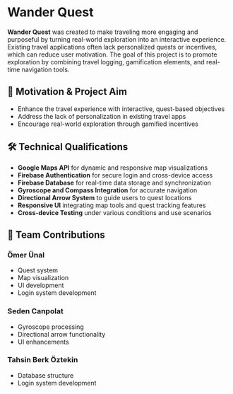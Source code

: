 # Wander Quest

**Wander Quest** was created to make traveling more engaging and purposeful by turning real-world exploration into an interactive experience.  
Existing travel applications often lack personalized quests or incentives, which can reduce user motivation. The goal of this project is to promote exploration by combining travel logging, gamification elements, and real-time navigation tools.

## 🎯 Motivation & Project Aim

- Enhance the travel experience with interactive, quest-based objectives  
- Address the lack of personalization in existing travel apps  
- Encourage real-world exploration through gamified incentives  

## 🛠️ Technical Qualifications

- **Google Maps API** for dynamic and responsive map visualizations  
- **Firebase Authentication** for secure login and cross-device access  
- **Firebase Database** for real-time data storage and synchronization  
- **Gyroscope and Compass Integration** for accurate navigation  
- **Directional Arrow System** to guide users to quest locations  
- **Responsive UI** integrating map tools and quest tracking features  
- **Cross-device Testing** under various conditions and use scenarios  

## 👥 Team Contributions

### Ömer Ünal
- Quest system  
- Map visualization  
- UI development  
- Login system development  

### Seden Canpolat
- Gyroscope processing  
- Directional arrow functionality  
- UI enhancements  

### Tahsin Berk Öztekin
- Database structure  
- Login system development  
